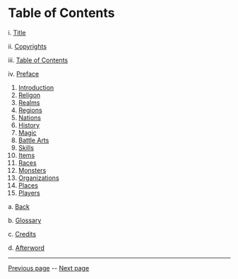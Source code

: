 # Table of Contents

i. [Title](/Lumore/Front%20Matter/title.md)

ii. [Copyrights](/Lumore/Front%20Matter/copyright.md)

iii. [Table of Contents](/Lumore/Front%20Matter/table-of-contents.md)

iv. [Preface](/Lumore/Front%20Matter/preface.md)

1. [Introduction](/Lumore/Front%20Matter/Lumore.md)
1. [Religon](/Lumore/Religon/religon.md)
1. [Realms](/Lumore/Locations/Realms/realms.md)
1. [Regions](/Lumore/Locations/Regions/regions.md)
1. [Nations](/Lumore/Locations/Nations/nations.md)
1. [History](/Lumore/Lore/lore.md)
1. [Magic](/Lumore/Abilities/Magic/magic.md)
1. [Battle Arts](/Lumore/Abilities/Battle%20Arts/battle-arts.md)
1. [Skills](/Lumore/Abilities/Skills/skills.md)
1. [Items](/Lumore/Items/items.md)
1. [Races](/Lumore/People/Races/races.md)
1. [Monsters](/Lumore/Monsters/monsters.md)
1. [Organizations](/Lumore/People/Organizations/organizations.md)
1. [Places](/Lumore/Locations/Places/places.md)
1. [Players](/Lumore/Player/player.md)

a. [Back](/Lumore/Appendix/appendix.md)

b. [Glossary](/Lumore/Appendix/glossary.md)

c. [Credits](/Lumore/Appendix/credits.md)

d. [Afterword](/Lumore/Appendix/afterword.md)

---

[Previous page](/Lumore/Front%20Matter/copyright.md) -- [Next page](/Lumore/Front%20Matter/preface.md)
